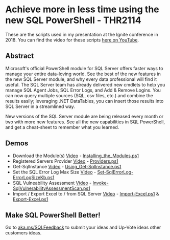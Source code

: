 # Achieve more in less time using the new SQL PowerShell - THR2114

These are the scripts used in my presentation at the Ignite conference in 2018.  You can find the video for these scripts [here on YouTube](https://youtu.be/3tVnNm-w4Bg).

## Abstract

Microsoft's official PowerShell module for SQL Server offers faster ways to manage your entire data-loving world. See the best of the new features in the new SQL Server module, and why every data professional will find it useful. The SQL Server team has already delivered new cmdlets to help you manage SQL Agent Jobs, SQL Error Logs, and Add & Remove Logins. You can now query multiple sources (SQL, csv files, etc.) and combine the results easily; leveraging .NET DataTables, you can insert those results into SQL Server in a streamlined way.

New versions of the SQL Server module are being released every month or two with more new features. See all the new capabilities in SQL PowerShell, and get a cheat-sheet to remember what you learned.

## Demos

+ Download the Module(s) [Video](https://youtu.be/3tVnNm-w4Bg?t=315) - [Installing_the_Modules.ps1](./0000_Installing_the_Modules.ps1)
+ Registered Servers Provider [Video](https://youtu.be/3tVnNm-w4Bg?t=509) - [Providers.ps1](./000_Providers.ps1)
+ Get-SqlInstance [Video](https://youtu.be/3tVnNm-w4Bg?t=615) - [Using_Get-SqlInstance.ps1](./00_Get-SqlInstance.ps1)
+ Set the SQL Error Log Max Size [Video](https://youtu.be/3tVnNm-w4Bg?t=771) - [Set-SqlErrorLog-ErrorLogSizeKb.ps1](./0A_Set-SqlErrorLog-ErrorLogSizeKb.ps1)
+ SQL Vulneability Assessment [Video](https://youtu.be/3tVnNm-w4Bg?t=1057) - [Invoke-SqlVulnerabilityAssessmentScan.ps1](./1_Invoke-SqlVulnerabilityAssessmentScan.ps1)
+ Import / Export Excel to / from SQL Server [Video](https://youtu.be/3tVnNm-w4Bg?t=1316) - [Import-Excel.ps1](2A_Import-Excel.ps1) & [Export-Excel.ps1](./2B_Export-Excel.ps1)
 

## Make SQL PowerShell Better!

Go to [aka.ms/SQLFeedback](aka.ms/SQLFeedback) to submit your ideas and Up-Vote ideas other customers ideas.